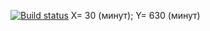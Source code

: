[![Build status](https://ci.appveyor.com/api/projects/status/2byl67fjva7whg3a?svg=true)](https://ci.appveyor.com/project/Pavelll23/carddeliverytestmode)
X= 30 (минут);
Y= 630 (минут)